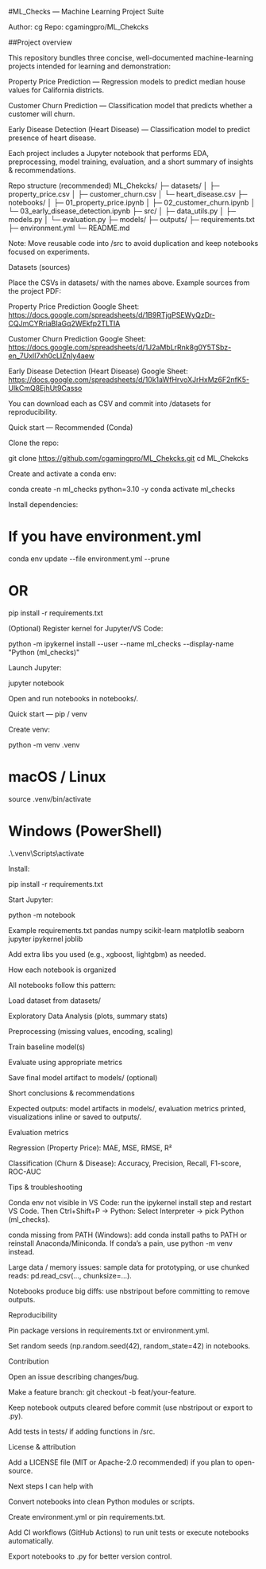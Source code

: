 #ML_Checks — Machine Learning Project Suite

Author: cg
Repo: cgamingpro/ML_Chekcks

##Project overview

This repository bundles three concise, well-documented machine-learning projects intended for learning and demonstration:

Property Price Prediction — Regression models to predict median house values for California districts.

Customer Churn Prediction — Classification model that predicts whether a customer will churn.

Early Disease Detection (Heart Disease) — Classification model to predict presence of heart disease.

Each project includes a Jupyter notebook that performs EDA, preprocessing, model training, evaluation, and a short summary of insights & recommendations.

Repo structure (recommended)
ML_Chekcks/
├─ datasets/
│  ├─ property_price.csv
│  ├─ customer_churn.csv
│  └─ heart_disease.csv
├─ notebooks/
│  ├─ 01_property_price.ipynb
│  ├─ 02_customer_churn.ipynb
│  └─ 03_early_disease_detection.ipynb
├─ src/
│  ├─ data_utils.py
│  ├─ models.py
│  └─ evaluation.py
├─ models/
├─ outputs/
├─ requirements.txt
├─ environment.yml
└─ README.md


Note: Move reusable code into /src to avoid duplication and keep notebooks focused on experiments.

Datasets (sources)

Place the CSVs in datasets/ with the names above. Example sources from the project PDF:

Property Price Prediction
Google Sheet: https://docs.google.com/spreadsheets/d/1B9RTjgPSEWyQzDr-CQJmCYRriaBIaGq2WEkfp2TLTIA

Customer Churn Prediction
Google Sheet: https://docs.google.com/spreadsheets/d/1J2aMbLrRnk8g0Y5TSbz-en_7UxlI7xh0cLIZnIy4aew

Early Disease Detection (Heart Disease)
Google Sheet: https://docs.google.com/spreadsheets/d/10k1aWfHrvoXJrHxMz6F2nfK5-UlkCmQ8EjhUt9Casso

You can download each as CSV and commit into /datasets for reproducibility.

Quick start — Recommended (Conda)

Clone the repo:

git clone https://github.com/cgamingpro/ML_Chekcks.git
cd ML_Chekcks


Create and activate a conda env:

conda create -n ml_checks python=3.10 -y
conda activate ml_checks


Install dependencies:

# If you have environment.yml
conda env update --file environment.yml --prune
# OR
pip install -r requirements.txt


(Optional) Register kernel for Jupyter/VS Code:

python -m ipykernel install --user --name ml_checks --display-name "Python (ml_checks)"


Launch Jupyter:

jupyter notebook


Open and run notebooks in notebooks/.

Quick start — pip / venv

Create venv:

python -m venv .venv
# macOS / Linux
source .venv/bin/activate
# Windows (PowerShell)
.\\.venv\\Scripts\\activate


Install:

pip install -r requirements.txt


Start Jupyter:

python -m notebook

Example requirements.txt
pandas
numpy
scikit-learn
matplotlib
seaborn
jupyter
ipykernel
joblib


Add extra libs you used (e.g., xgboost, lightgbm) as needed.

How each notebook is organized

All notebooks follow this pattern:

Load dataset from datasets/

Exploratory Data Analysis (plots, summary stats)

Preprocessing (missing values, encoding, scaling)

Train baseline model(s)

Evaluate using appropriate metrics

Save final model artifact to models/ (optional)

Short conclusions & recommendations

Expected outputs: model artifacts in models/, evaluation metrics printed, visualizations inline or saved to outputs/.

Evaluation metrics

Regression (Property Price): MAE, MSE, RMSE, R²

Classification (Churn & Disease): Accuracy, Precision, Recall, F1-score, ROC-AUC

Tips & troubleshooting

Conda env not visible in VS Code: run the ipykernel install step and restart VS Code. Then Ctrl+Shift+P → Python: Select Interpreter → pick Python (ml_checks).

conda missing from PATH (Windows): add conda install paths to PATH or reinstall Anaconda/Miniconda. If conda’s a pain, use python -m venv instead.

Large data / memory issues: sample data for prototyping, or use chunked reads: pd.read_csv(..., chunksize=...).

Notebooks produce big diffs: use nbstripout before committing to remove outputs.

Reproducibility

Pin package versions in requirements.txt or environment.yml.

Set random seeds (np.random.seed(42), random_state=42) in notebooks.

Contribution

Open an issue describing changes/bug.

Make a feature branch: git checkout -b feat/your-feature.

Keep notebook outputs cleared before commit (use nbstripout or export to .py).

Add tests in tests/ if adding functions in /src.

License & attribution

Add a LICENSE file (MIT or Apache-2.0 recommended) if you plan to open-source.

Next steps I can help with

Convert notebooks into clean Python modules or scripts.

Create environment.yml or pin requirements.txt.

Add CI workflows (GitHub Actions) to run unit tests or execute notebooks automatically.

Export notebooks to .py for better version control.
